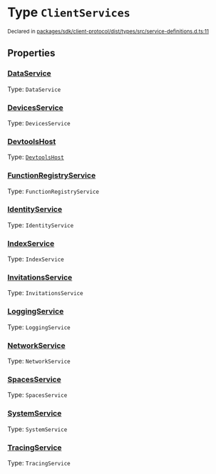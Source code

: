 # Type `ClientServices`
<sub>Declared in [packages/sdk/client-protocol/dist/types/src/service-definitions.d.ts:11]()</sub>




## Properties
### [DataService]()
Type: <code>DataService</code>




### [DevicesService]()
Type: <code>DevicesService</code>




### [DevtoolsHost]()
Type: <code>[DevtoolsHost](/api/@dxos/react-client/interfaces/DevtoolsHost)</code>




### [FunctionRegistryService]()
Type: <code>FunctionRegistryService</code>




### [IdentityService]()
Type: <code>IdentityService</code>




### [IndexService]()
Type: <code>IndexService</code>




### [InvitationsService]()
Type: <code>InvitationsService</code>




### [LoggingService]()
Type: <code>LoggingService</code>




### [NetworkService]()
Type: <code>NetworkService</code>




### [SpacesService]()
Type: <code>SpacesService</code>




### [SystemService]()
Type: <code>SystemService</code>




### [TracingService]()
Type: <code>TracingService</code>





